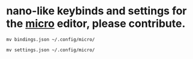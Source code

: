 # nano-like keybinds and settings for the [micro](https://github.com/zyedidia/micro) editor, please contribute.

`mv bindings.json ~/.config/micro/`

`mv settings.json ~/.config/micro/`
